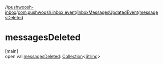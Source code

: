 //[pushwoosh-inbox](../../../index.md)/[com.pushwoosh.inbox.event](../index.md)/[InboxMessagesUpdatedEvent](index.md)/[messagesDeleted](messages-deleted.md)

# messagesDeleted

[main]\
open val [messagesDeleted](messages-deleted.md): [Collection](https://developer.android.com/reference/kotlin/java/util/Collection.html)&lt;[String](https://developer.android.com/reference/kotlin/java/lang/String.html)&gt;

